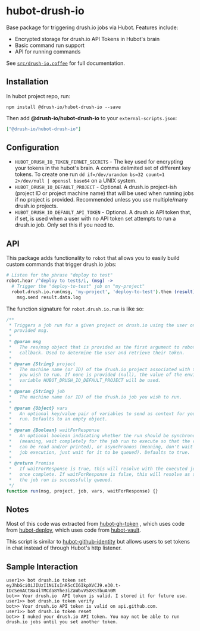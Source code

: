 # hubot-drush-io

Base package for triggering drush.io jobs via Hubot. Features include:

- Encrypted storage for drush.io API Tokens in Hubot's brain
- Basic command run support
- API for running commands 

See [`src/drush-io.coffee`](src/drush-io.coffee) for full documentation.

## Installation

In hubot project repo, run:

`npm install @drush-io/hubot-drush-io --save`

Then add **@drush-io/hubot-drush-io** to your `external-scripts.json`:

```json
["@drush-io/hubot-drush-io"]
```

## Configuration

- `HUBOT_DRUSH_IO_TOKEN_FERNET_SECRETS` - The key used for encrypting your
  tokens in the hubot's brain. A comma delimited set of different key tokens.
  To create one run `dd if=/dev/urandom bs=32 count=1 2>/dev/null | openssl base64`
  on a UNIX system.
- `HUBOT_DRUSH_IO_DEFAULT_PROJECT` - Optional. A drush.io project-ish (project
  ID or project machine name) that will be used when running jobs if no project
  is provided. Recommended unless you use multiple/many drush.io projects.
- `HUBOT_DRUSH_IO_DEFAULT_API_TOKEN` - Optional. A drush.io API token that, if
  set, is used when a user with no API token set attempts to run a drush.io job.
  Only set this if you need to.

## API

This package adds functionality to `robot` that allows you to easily build
custom commands that trigger drush.io jobs:

```coffeescript
# Listen for the phrase "deploy to test"
robot.hear /^deploy to test$/i, (msg) ->
  # Trigger the "deploy-to-test" job on "my-project"
  robot.drush.io.run(msg, 'my-project', 'deploy-to-test').then (result) ->
    msg.send result.data.log
```

The function signature for `robot.drush.io.run` is like so:

```javascript
/**
 * Triggers a job run for a given project on drush.io using the user on the
 * provided msg.
 * 
 * @param msg
 *   The res/msg object that is provided as the first argument to robot.hear's
 *   callback. Used to determine the user and retrieve their token.
 * 
 * @param {String} project
 *   The machine name (or ID) of the drush.io project associated with the job
 *   you wish to run. If none is provided (null), the value of the environment
 *   variable HUBOT_DRUSH_IO_DEFAULT_PROJECT will be used.
 * 
 * @param {String} job
 *   The machine name (or ID) of the drush.io job you wish to run.
 *
 * @param {Object} vars
 *   An optional key/value pair of variables to send as context for your job
 *   run. Defaults to an empty object.
 *
 * @param {Boolean} waitForResponse
 *   An optional boolean indicating whether the run should be synchronous
 *   (meaning, wait completely for the job run to execute so that the run's log
 *   can be read and/or printed), or asynchronous (meaning, don't wait for
 *   job execution, just wait for it to be queued). Defaults to true.
 *   
 * @return Promise
 *   If waitForResponse is true, this will resolve with the executed job run
 *   once complete. If waitForResponse is false, this will resolve as soon as
 *   the job run is successfully queued.
 */
function run(msg, project, job, vars, waitForResponse) {}
```

## Notes

Most of this code was extracted from [hubot-gh-token](https://github.com/hubot-scripts/hubot-gh-token)
, which uses code from [hubot-deploy](https://github.com/atmos/hubot-deploy),
which uses code from [hubot-vault](https://github.com/ys/hubot-vault).

This script is similar to
[hubot-github-identity](https://github.com/tombell/hubot-github-identity) but
allows users to set  tokens in chat instead of through Hubot's http listener.

## Sample Interaction

```
user1>> bot drush.io token set eyJhbGciOiJIUzI1NiIsInR5cCI6IkpXVCJ9.e30.t-IDcSemACt8x4iTMCda8Yhe3iZaWbvV5XKSTbuAn0M
bot>> Your drush.io  API token is valid. I stored it for future use.
user1>> bot drush.io token verify
bot>> Your drush.io API token is valid on api.github.com.
user1>> bot drush.io token reset
bot>> I nuked your drush.io API token. You may not be able to run drush.io jobs until you set another token.
```
